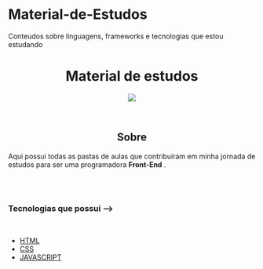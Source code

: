 # Material-de-Estudos
Conteudos sobre linguagens, frameworks e tecnologias que estou estudando

<h1 align='center'>Material de estudos</h1>

<p align="center">
<img src ='https://user-images.githubusercontent.com/97535906/177221337-3509930e-890a-45f9-9d80-17b87d51e1b4.png'>
</p>

<br/>


<h2 align='center'>Sobre</h2>


Aqui possui todas as pastas de aulas que contribuiram em minha jornada de estudos para ser uma programadora **Front-End** .

<br/>

<br/>

### **Tecnologias que possui** -->

<br/>

- [HTML]()
- [CSS]()
- [JAVASCRIPT]()

